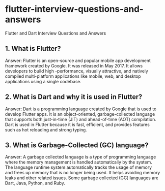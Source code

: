 # flutter-interview-questions-and-answers
Flutter and Dart Interview Questions and Answers


## 1. What is Flutter?
Answer: Flutter is an open-source and popular mobile app development framework created by Google. It was released in May 2017. It allows developers to build high -performance, visually attractive, and natively compiled multi-platform applications like mobile, web, and desktop applications using a single codebase.


## 2. What is Dart and why it is used in Flutter?
Answer: Dart is a programming language created by Google that is used to develop Flutter apps. It is an object-oriented, garbage-collected language that supports both just-in-time (JIT) and ahead-of-time (AOT) compilation. Dart is used in Flutter because it is fast, efficient, and provides features such as hot reloading and strong typing.

## 3. What is Garbage-Collected (GC) language?
Answer: A garbage collected language is a type of programming language where the memory management is handled automatically by the system. The language runtime system automatically tracks the usage of memory and frees up memory that is no longer being used. It helps avoiding memory leaks and other related issues. Some garbage collected (GC) languages are Dart, Java, Python, and Ruby.
